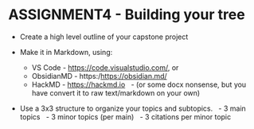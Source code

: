 # ASSIGNMENT4 - Building your tree

- Create a high level outline of your capstone project

- Make it in Markdown, using:
  - VS Code - https://code.visualstudio.com/, or 
  - ObsidianMD -  https:/https://obsidian.md/   
  - HackMD - https://hackmd.io
  - (or some docx nonsense, but you have convert it to raw text/markdown on your own)
  
- Use a 3x3 structure to organize your topics and subtopics.
  - 3 main topics
  - 3 minor topics (per main)
  - 3 citations per minor topic
